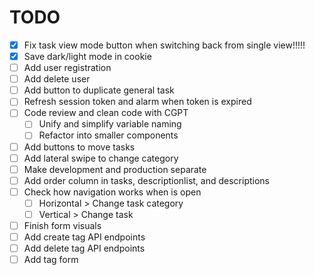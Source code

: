 # TODO

- [x] Fix task view mode button when switching back from single view!!!!!
- [x] Save dark/light mode in cookie
- [ ] Add user registration
- [ ] Add delete user
- [ ] Add button to duplicate general task
- [ ] Refresh session token and alarm when token is expired
- [ ] Code review and clean code with CGPT
  - [ ] Unify and simplify variable naming
  - [ ] Refactor into smaller components
- [ ] Add buttons to move tasks
- [ ] Add lateral swipe to change category
- [ ] Make development and production separate
- [ ] Add order column in tasks, descriptionlist, and descriptions
- [ ] Check how navigation works when is open
  - [ ] Horizontal > Change task category
  - [ ] Vertical > Change task
- [ ] Finish form visuals
- [ ] Add create tag API endpoints
- [ ] Add delete tag API endpoints
- [ ] Add tag form
